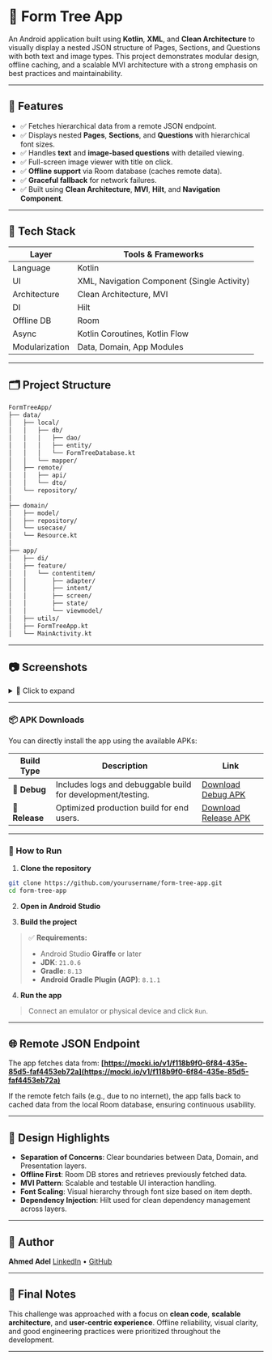 # 📱 Form Tree App

An Android application built using **Kotlin**, **XML**, and **Clean Architecture** to visually display a nested JSON structure of Pages, Sections, and Questions with both text and image types. This project demonstrates modular design, offline caching, and a scalable MVI architecture with a strong emphasis on best practices and maintainability.

---

## 🚀 Features

- ✅ Fetches hierarchical data from a remote JSON endpoint.
- ✅ Displays nested **Pages**, **Sections**, and **Questions** with hierarchical font sizes.
- ✅ Handles **text** and **image-based questions** with detailed viewing.
- ✅ Full-screen image viewer with title on click.
- ✅ **Offline support** via Room database (caches remote data).
- ✅ **Graceful fallback** for network failures.
- ✅ Built using **Clean Architecture**, **MVI**, **Hilt**, and **Navigation Component**.

---

## 🧱 Tech Stack

| Layer      | Tools & Frameworks |
|------------|--------------------|
| Language   | Kotlin             |
| UI         | XML, Navigation Component (Single Activity) |
| Architecture | Clean Architecture, MVI |
| DI         | Hilt               |
| Offline DB | Room               |
| Async      | Kotlin Coroutines, Kotlin Flow |
| Modularization | Data, Domain, App Modules |

---

## 🗂️ Project Structure

```bash
FormTreeApp/
├── data/
│   ├── local/
│   │   ├── db/
│   │   │   ├── dao/
│   │   │   ├── entity/
│   │   │   └── FormTreeDatabase.kt
│   │   └── mapper/
│   ├── remote/
│   │   ├── api/
│   │   └── dto/
│   └── repository/
│
├── domain/
│   ├── model/
│   ├── repository/
│   └── usecase/
│   └── Resource.kt
│
├── app/
│   ├── di/
│   ├── feature/
│   │   └── contentitem/
│   │       ├── adapter/
│   │       ├── intent/
│   │       ├── screen/
│   │       ├── state/
│   │       └── viewmodel/
│   ├── utils/
│   ├── FormTreeApp.kt
│   └── MainActivity.kt
````

---

## 📷 Screenshots

<details>
  <summary>📖 Click to expand</summary>

* 🧩 Nested Display of Pages, Sections, and Questions
* 🖼️ Full-screen Image Viewer (support Zoom)

<img width="1344" height="2992" alt="Screenshot_1" src="https://github.com/user-attachments/assets/4f55edb3-9d43-4dc8-9406-24f82091aaea" />
<img width="1344" height="2992" alt="Screenshot_2" src="https://github.com/user-attachments/assets/fabaafe2-663c-4961-b987-61d0553ed2c6" />
<img width="1344" height="2992" alt="Screenshot_3" src="https://github.com/user-attachments/assets/7280e561-ffbc-447f-ac65-b18f871fd45a" />

<table>
  <tr>
<td><img src="https://github.com/user-attachments/assets/4f55edb3-9d43-4dc8-9406-24f82091aaea" alt="Preview" style="width:300px; height:600px; "></td>
<td><img src="https://github.com/user-attachments/assets/fabaafe2-663c-4961-b987-61d0553ed2c6" alt="Preview" style="width:300px; height:600px; "></td>
  </tr>

<td><img src="https://github.com/user-attachments/assets/7280e561-ffbc-447f-ac65-b18f871fd45a" alt="Preview" style="width:300px; height:600px; "></td>
  </tr>
</table>

</details>

---

### 📦 APK Downloads

You can directly install the app using the available APKs:

| Build Type     | Description                                                 | Link                                                                   |
| -------------- | ----------------------------------------------------------- | ---------------------------------------------------------------------- |
| 🔧 **Debug**   | Includes logs and debuggable build for development/testing. | [Download Debug APK](https://drive.google.com/file/d/1Wrddh7nvYQezAVyPxPx4veHGl93TzS2G/view?usp=sharing)     |
| 🚀 **Release** | Optimized production build for end users.                   | [Download Release APK](https://drive.google.com/file/d/1dLhw7QBfCpTsr2X_xF8P21Jv3pH9zutw/view?usp=sharing) |

---

### 🧪 How to Run

1. **Clone the repository**

```bash
git clone https://github.com/yourusername/form-tree-app.git
cd form-tree-app
```

2. **Open in Android Studio**

3. **Build the project**

> ✅ **Requirements:**
>
> * Android Studio **Giraffe** or later
> * **JDK**: `21.0.6`
> * **Gradle**: `8.13`
> * **Android Gradle Plugin (AGP)**: `8.1.1`

4. **Run the app**

> Connect an emulator or physical device and click `Run`.

---

## 🌐 Remote JSON Endpoint

The app fetches data from:
**[https://mocki.io/v1/f118b9f0-6f84-435e-85d5-faf4453eb72a](https://mocki.io/v1/f118b9f0-6f84-435e-85d5-faf4453eb72a)**

If the remote fetch fails (e.g., due to no internet), the app falls back to cached data from the local Room database, ensuring continuous usability.

---

## 🧠 Design Highlights

* **Separation of Concerns**: Clear boundaries between Data, Domain, and Presentation layers.
* **Offline First**: Room DB stores and retrieves previously fetched data.
* **MVI Pattern**: Scalable and testable UI interaction handling.
* **Font Scaling**: Visual hierarchy through font size based on item depth.
* **Dependency Injection**: Hilt used for clean dependency management across layers.

---

## 🙌 Author

**Ahmed Adel**
[LinkedIn](https://www.linkedin.com/in/ahmedd-adell) • [GitHub](https://github.com/ahmeddadel)

---

## 🏁 Final Notes

This challenge was approached with a focus on **clean code**, **scalable architecture**, and **user-centric experience**. Offline reliability, visual clarity, and good engineering practices were prioritized throughout the development.

---
